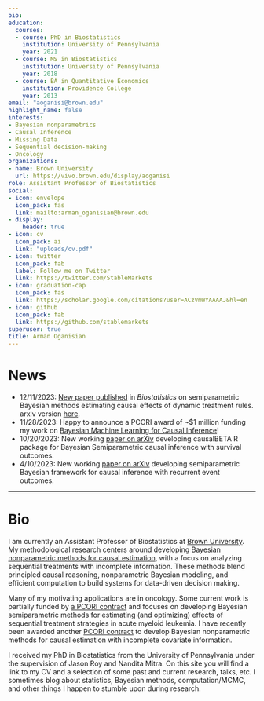 ```yaml
---
bio: 
education:
  courses:
  - course: PhD in Biostatistics
    institution: University of Pennsylvania
    year: 2021
  - course: MS in Biostatistics
    institution: University of Pennsylvania
    year: 2018
  - course: BA in Quantitative Economics
    institution: Providence College
    year: 2013
email: "aoganisi@brown.edu"
highlight_name: false
interests:
- Bayesian nonparametrics
- Causal Inference
- Missing Data
- Sequential decision-making
- Oncology
organizations:
- name: Brown University
  url: https://vivo.brown.edu/display/aoganisi
role: Assistant Professor of Biostatistics
social:
- icon: envelope
  icon_pack: fas
  link: mailto:arman_oganisian@brown.edu
- display:
    header: true
- icon: cv
  icon_pack: ai
  link: "uploads/cv.pdf"
- icon: twitter
  icon_pack: fab
  label: Follow me on Twitter
  link: https://twitter.com/StableMarkets
- icon: graduation-cap
  icon_pack: fas
  link: https://scholar.google.com/citations?user=ACzVmWYAAAAJ&hl=en
- icon: github
  icon_pack: fab
  link: https://github.com/stablemarkets
superuser: true
title: Arman Oganisian
---
```


# News
 - 12/11/2023: [New paper published](https://academic.oup.com/biostatistics/advance-article/doi/10.1093/biostatistics/kxad035/7560445?login=true) in *Biostatistics* on semiparametric Bayesian methods estimating causal effects of dynamic treatment rules. arxiv version [here](https://arxiv.org/abs/2211.16393).
 - 11/28/2023: Happy to announce a PCORI award of ~$1 million funding my work on [Bayesian Machine Learning for Causal Inference](https://www.pcori.org/research-results/2023/bayesian-machine-learning-causal-inference-electronic-health-record-data-missing-covariates)!
 - 10/20/2023: New working [paper on arXiv](https://arxiv.org/abs/2310.12358) developing causalBETA R package for Bayesian Semiparametric causal inference with survival outcomes.
 - 4/10/2023: New working [paper on arXiv](https://aps.arxiv.org/abs/2304.03247) developing semiparametric Bayesian framework for causal inference with recurrent event outcomes.
---

# Bio
I am currently an Assistant Professor of Biostatistics at [Brown University](https://www.brown.edu/academics/public-health/biostats/home). My methodological research centers around developing [Bayesian nonparametric methods for causal estimation](https://onlinelibrary.wiley.com/doi/full/10.1002/sim.8761), with a focus on analyzing sequential treatments with incomplete information. These methods blend principled causal reasoning, nonparametric Bayesian modeling, and efficient computation to build systems for data-driven decision making.

Many of my motivating applications are in oncology. Some current work is partially funded by [a PCORI contract](https://www.pcori.org/research-results/2022/statistical-methods-optimizing-dynamic-patient-level-treatment-and-monitoring-strategies) and focuses on developing Bayesian semiparametric methods for estimating (and optimizing) effects of sequential treatment strategies in acute myeloid leukemia. I have recently been awarded another [PCORI contract](https://www.pcori.org/research-results/2023/bayesian-machine-learning-causal-inference-electronic-health-record-data-missing-covariates) to develop Bayesian nonparametric methods for causal estimation with incomplete covariate information.

I received my PhD in Biostatistics from the University of Pennsylvania under the supervision of Jason Roy and Nandita Mitra. On this site you will find a link to my CV and a selection of some past and current research, talks, etc. I sometimes blog about statistics, Bayesian methods, computation/MCMC, and other things I happen to stumble upon during research.

